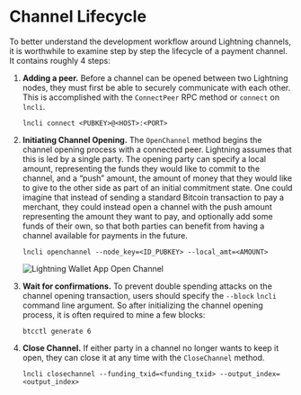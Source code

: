 # Channel Lifecycle

To better understand the development workflow around Lightning channels, it is worthwhile to examine step by step the lifecycle of a payment channel. It contains roughly 4 steps:

1. **Adding a peer.** Before a channel can be opened between two Lightning nodes, they must first be able to securely communicate with each other. This is accomplished with the `ConnectPeer` RPC method or `connect` on `lncli`.

   ```text
   lncli connect <PUBKEY>@<HOST>:<PORT>
   ```

2. **Initiating Channel Opening.** The `OpenChannel` method begins the channel opening process with a connected peer. Lightning assumes that this is led by a single party. The opening party can specify a local amount, representing the funds they would like to commit to the channel, and a “push” amount, the amount of money that they would like to give to the other side as part of an initial commitment state. One could imagine that instead of sending a standard Bitcoin transaction to pay a merchant, they could instead open a channel with the push amount representing the amount they want to pay, and optionally add some funds of their own, so that both parties can benefit from having a channel available for payments in the future.

   ```text
   lncli openchannel --node_key=<ID_PUBKEY> --local_amt=<AMOUNT>
   ```

   ![Lightning Wallet App Open Channel](https://i.imgur.com/d5a7DBn.png)

3. **Wait for confirmations.** To prevent double spending attacks on the channel opening transaction, users should specify the `--block` `lncli` command line argument. So after initializing the channel opening process, it is often required to mine a few blocks:

   ```text
   btcctl generate 6
   ```

4. **Close Channel.** If either party in a channel no longer wants to keep it open, they can close it at any time with the `CloseChannel` method.

   ```text
   lncli closechannel --funding_txid=<funding_txid> --output_index=<output_index>
   ```

